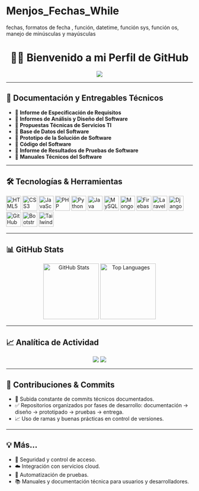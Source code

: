 # Menjos_Fechas_While
fechas, formatos de fecha , función, datetime, función sys, función os, manejo de minúsculas y mayúsculas

<h1 align="center">👨‍💻 Bienvenido a mi Perfil de GitHub</h1>

<p align="center">
  <img src="https://readme-typing-svg.herokuapp.com/?lines=Desarrollador+Full+Stack;Especialista+en+TI+y+Software;Documentación,+Análisis+y+Despliegue" />
</p>

---

## 🧾 Documentación y Entregables Técnicos

- 📌 **Informe de Especificación de Requisitos**
- 📌 **Informes de Análisis y Diseño del Software**
- 📌 **Propuestas Técnicas de Servicios TI**
- 📌 **Base de Datos del Software**
- 📌 **Prototipo de la Solución de Software**
- 📌 **Código del Software**
- 📌 **Informe de Resultados de Pruebas de Software**
- 📌 **Manuales Técnicos del Software**

---

## 🛠️ Tecnologías & Herramientas

<p align="left">
  <img src="https://cdn.jsdelivr.net/gh/devicons/devicon/icons/html5/html5-original.svg" width="40" height="40" alt="HTML5"/>
  <img src="https://cdn.jsdelivr.net/gh/devicons/devicon/icons/css3/css3-original.svg" width="40" height="40" alt="CSS3"/>
  <img src="https://cdn.jsdelivr.net/gh/devicons/devicon/icons/javascript/javascript-original.svg" width="40" height="40" alt="JavaScript"/>
  <img src="https://cdn.jsdelivr.net/gh/devicons/devicon/icons/php/php-original.svg" width="40" height="40" alt="PHP"/>
  <img src="https://cdn.jsdelivr.net/gh/devicons/devicon/icons/python/python-original.svg" width="40" height="40" alt="Python"/>
  <img src="https://cdn.jsdelivr.net/gh/devicons/devicon/icons/java/java-original.svg" width="40" height="40" alt="Java"/>
  <img src="https://cdn.jsdelivr.net/gh/devicons/devicon/icons/mysql/mysql-original.svg" width="40" height="40" alt="MySQL"/>
  <img src="https://cdn.jsdelivr.net/gh/devicons/devicon/icons/mongodb/mongodb-original.svg" width="40" height="40" alt="MongoDB"/>
  <img src="https://cdn.jsdelivr.net/gh/devicons/devicon/icons/firebase/firebase-plain.svg" width="40" height="40" alt="Firebase"/>
  <img src="https://cdn.jsdelivr.net/gh/devicons/devicon/icons/laravel/laravel-plain.svg" width="40" height="40" alt="Laravel"/>
  <img src="https://cdn.jsdelivr.net/gh/devicons/devicon/icons/django/django-plain.svg" width="40" height="40" alt="Django"/>
  <img src="https://cdn.jsdelivr.net/gh/devicons/devicon/icons/github/github-original.svg" width="40" height="40" alt="GitHub"/>
  <img src="https://cdn.jsdelivr.net/gh/devicons/devicon/icons/bootstrap/bootstrap-original.svg" width="40" height="40" alt="Bootstrap"/>
  <img src="https://www.vectorlogo.zone/logos/tailwindcss/tailwindcss-icon.svg" width="40" height="40" alt="TailwindCSS"/>
</p>

---

## 📊 GitHub Stats

<p align="center">
  <img src="https://github-readme-stats.vercel.app/api?username=TU_USUARIO&show_icons=true&theme=radical&hide_title=true" height="150" alt="GitHub Stats"/>
  <img src="https://github-readme-stats.vercel.app/api/top-langs/?username=TU_USUARIO&layout=compact&theme=radical" height="150" alt="Top Languages"/>
</p>

---

## 📈 Analítica de Actividad

<p align="center">
  <img src="https://github-profile-summary-cards.vercel.app/api/cards/profile-details?username=TU_USUARIO&theme=radical" />
  <img src="https://github-readme-activity-graph.cyclic.app/graph?username=TU_USUARIO&theme=github-compact" />
</p>

---

## 🚀 Contribuciones & Commits

- 🚧 Subida constante de commits técnicos documentados.
- ✅ Repositorios organizados por fases de desarrollo: documentación → diseño → prototipado → pruebas → entrega.
- 📈 Uso de ramas y buenas prácticas en control de versiones.

---

## 💡 Más...

- 🔐 Seguridad y control de acceso.
- ☁️ Integración con servicios cloud.
- 🧪 Automatización de pruebas.
- 📚 Manuales y documentación técnica para usuarios y desarrolladores.

